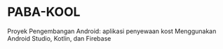 # PABA-KOOL
Proyek Pengembangan Android: aplikasi penyewaan kost
Menggunakan Android Studio, Kotlin, dan Firebase
